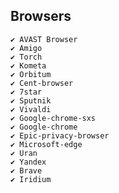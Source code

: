 ## Browsers
    ✔ AVAST Browser
    ✔ Amigo
    ✔ Torch
    ✔ Kometa
    ✔ Orbitum
    ✔ Cent-browser
    ✔ 7star
    ✔ Sputnik
    ✔ Vivaldi
    ✔ Google-chrome-sxs
    ✔ Google-chrome
    ✔ Epic-privacy-browser
    ✔ Microsoft-edge
    ✔ Uran
    ✔ Yandex
    ✔ Brave
    ✔ Iridium
